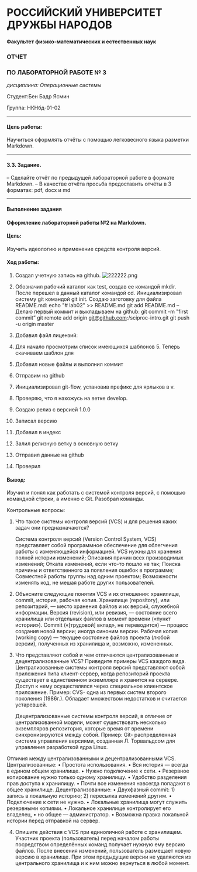 # РОССИЙСКИЙ УНИВЕРСИТЕТ ДРУЖБЫ НАРОДОВ
#### Факультет физико-математических и естественных наук

### ОТЧЕТ
### ПО ЛАБОРАТОРНОЙ РАБОТЕ № 3
*дисциплина:	Операционные системы*

Студент:Бен Бадр Ясмин  

Группа: НКНбд-01-02

--- 
#### Цель работы:
Научиться оформлять отчёты с помощью легковесного языка разметки Markdown.

---
#### 3.3. Задание.
– Сделайте отчёт по предыдущей лабораторной работе в формате Markdown.
– В качестве отчёта просьба предоставить отчёты в 3 форматах: pdf, docx и md

---
#### Выполнение задания

#### Оформление лабораторной работы №2 на Markdown.

#### Цель:
Изучить идеологию и применение средств контроля версий.
#### Ход работы:
1. Создал учетную запись на github.
![222222.png](https://ic.wampi.ru/2021/05/01/222222.png)

2. Обозначил рабочий каталог как test, создав ее командой mkdir.
После перешел в данный каталог командой cd.
Инициализировал систему git командой git init.
Создаю заготовку для файла README.md:
echo "# lab02" >> README.md
git add README.md
– Делаю первый коммит и выкладываем на github:
git commit -m "first commit”
git remote add origin git@github.com:<username>/sciproc-intro.git
git push -u origin master
3. Добавил файл лицензий:
4. Для начало просмотрим список имеющихся шаблонов
   5. Теперь скачиваем шаблон для 

6. Добавил новые файлы и выполнил коммит

7. Отправим на github


8. Инициализировал git-flow, установив префикс для ярлыков в v.

9. Проверяю, что я нахожусь на ветке develop.


10. Создаю релиз с версией 1.0.0


11. Записал версию


12. Добавил в индекс


13. Залил релизную ветку в основную ветку

14. Отправил данные на github

15. Проверил



#### Вывод: 
Изучил и понял как работать с системой контроля версий, с помощью командной строки, а именно с Git. Разобрал команды.

Контрольные вопросы:

1. Что такое системы контроля версий (VCS) и для решения каких задач они предназначаются?

    Система контроля версий (Version Control System, VCS) представляет собой программное обеспечение для облегчения работы с изменяющейся информацией.
    VCS нужны для хранения полной истории изменений; Описания причин всех производимых изменений; Отката изменений, если что-то пошло не так; Поиска причины и ответственного за появления ошибок в программе; Совместной работы группы над одним проектом; Возможности изменять код, не мешая работе других пользователей.

2. Объясните следующие понятия VCS и их отношения: хранилище, commit, история, рабочая копия.
    Хранилище (repository), или репозитарий, — место хранения файлов и их версий, служебной информации. 
 	Версия (revision), или ревизия, — состояние всего хранилища или отдельных файлов в момент времени («пункт истории»). 
 	Commit («[трудовой] вклад», не переводится) — процесс создания новой версии; иногда синоним версии. 
 	Рабочая копия (working copy) — текущее состояние файлов проекта (любой версии), полученных из хранилища и, возможно, измененных.

3. Что представляют собой и чем отличаются централизованные и децентрализованные VCS? Приведите примеры VCS каждого вида.
    Централизованные системы контроля версий представляют собой приложения типа клиент-сервер, когда репозиторий проекта существует в единственном экземпляре и хранится на сервере. Доступ к нему осуществлялся через специальное клиентское приложение.
Пример:
    CVS- одна из первых систем второго поколения (1986г.). Обладает множеством недостатков и считается устаревшей.

    Децентрализованные системы контроля версий, в отличие от централизованной модели, может существовать несколько экземпляров репозитория, которые время от времени синхронизируются между собой.
Пример:
    Git- распределенная система управления версиями, созданная Л. Торвальдсом для управления разработкой ядра Linux.

Отличия между централизованными и децентрализованными VCS.
Централизованные:
• Простота использования.
• Вся история — всегда в едином общем хранилище. 
• Нужно подключение к сети. 
• Резервное копирование нужно только одному хранилищу. 
• Удобство разделения прав доступа к хранилищу. 
• Почти все изменения навсегда попадают в общее хранилище. 
Децентрализованные:
• Двухфазный commit: 
    1) запись в локальную историю; 
    2) пересылка изменений другим. 
• Подключение к сети не нужно. 
• Локальные хранилища могут служить резервными копиями. 
• Локальное хранилище контролирует его владелец, 
• но общее — администратор. 
• Возможна правка локальной истории перед отправкой на сервер.

4. Опишите действия с VCS при единоличной работе с хранилищем.
    Участник проекта (пользователь) перед началом работы посредством определённых команд получает нужную ему версию файлов. После внесения изменений, пользователь размещает новую версию в хранилище. При этом предыдущие версии не удаляются из центрального хранилища и к ним можно вернуться в любой момент.